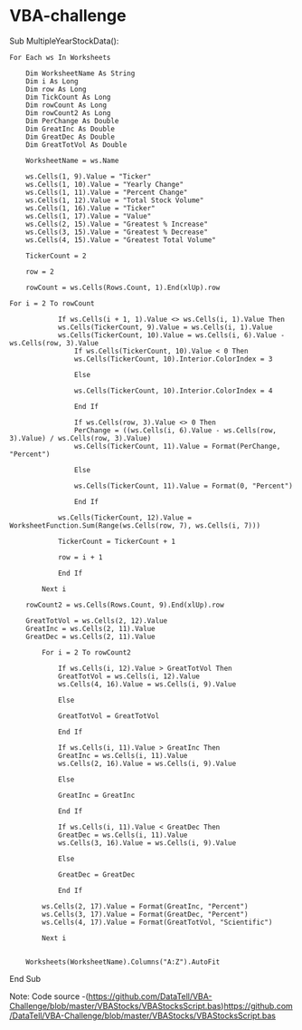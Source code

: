 # VBA-challenge

Sub MultipleYearStockData():

    For Each ws In Worksheets
    
        Dim WorksheetName As String
        Dim i As Long
        Dim row As Long
        Dim TickCount As Long
        Dim rowCount As Long
        Dim rowCount2 As Long
        Dim PerChange As Double
        Dim GreatInc As Double
        Dim GreatDec As Double
        Dim GreatTotVol As Double
        
        WorksheetName = ws.Name
        
        ws.Cells(1, 9).Value = "Ticker"
        ws.Cells(1, 10).Value = "Yearly Change"
        ws.Cells(1, 11).Value = "Percent Change"
        ws.Cells(1, 12).Value = "Total Stock Volume"
        ws.Cells(1, 16).Value = "Ticker"
        ws.Cells(1, 17).Value = "Value"
        ws.Cells(2, 15).Value = "Greatest % Increase"
        ws.Cells(3, 15).Value = "Greatest % Decrease"
        ws.Cells(4, 15).Value = "Greatest Total Volume"
        
        TickerCount = 2
        
        row = 2
        
        rowCount = ws.Cells(Rows.Count, 1).End(xlUp).row
            
    For i = 2 To rowCount
            
                If ws.Cells(i + 1, 1).Value <> ws.Cells(i, 1).Value Then
                ws.Cells(TickerCount, 9).Value = ws.Cells(i, 1).Value
                ws.Cells(TickerCount, 10).Value = ws.Cells(i, 6).Value - ws.Cells(row, 3).Value
                    If ws.Cells(TickerCount, 10).Value < 0 Then
                    ws.Cells(TickerCount, 10).Interior.ColorIndex = 3
                
                    Else
                
                    ws.Cells(TickerCount, 10).Interior.ColorIndex = 4
                
                    End If
                    
                    If ws.Cells(row, 3).Value <> 0 Then
                    PerChange = ((ws.Cells(i, 6).Value - ws.Cells(row, 3).Value) / ws.Cells(row, 3).Value)
                    ws.Cells(TickerCount, 11).Value = Format(PerChange, "Percent")
                    
                    Else
                    
                    ws.Cells(TickerCount, 11).Value = Format(0, "Percent")
                    
                    End If
                    
                ws.Cells(TickerCount, 12).Value = WorksheetFunction.Sum(Range(ws.Cells(row, 7), ws.Cells(i, 7)))
                
                TickerCount = TickerCount + 1
                
                row = i + 1
                
                End If
            
            Next i
            
        rowCount2 = ws.Cells(Rows.Count, 9).End(xlUp).row
       
        GreatTotVol = ws.Cells(2, 12).Value
        GreatInc = ws.Cells(2, 11).Value
        GreatDec = ws.Cells(2, 11).Value
        
            For i = 2 To rowCount2
                
                If ws.Cells(i, 12).Value > GreatTotVol Then
                GreatTotVol = ws.Cells(i, 12).Value
                ws.Cells(4, 16).Value = ws.Cells(i, 9).Value
                
                Else
                
                GreatTotVol = GreatTotVol
                
                End If
                    
                If ws.Cells(i, 11).Value > GreatInc Then
                GreatInc = ws.Cells(i, 11).Value
                ws.Cells(2, 16).Value = ws.Cells(i, 9).Value
                
                Else
                
                GreatInc = GreatInc
                
                End If
                
                If ws.Cells(i, 11).Value < GreatDec Then
                GreatDec = ws.Cells(i, 11).Value
                ws.Cells(3, 16).Value = ws.Cells(i, 9).Value
                
                Else
                
                GreatDec = GreatDec
                
                End If
                           
            ws.Cells(2, 17).Value = Format(GreatInc, "Percent")
            ws.Cells(3, 17).Value = Format(GreatDec, "Percent")
            ws.Cells(4, 17).Value = Format(GreatTotVol, "Scientific")
            
            Next i
            
        
        Worksheets(WorksheetName).Columns("A:Z").AutoFit
        
End Sub

Note: Code source -(https://github.com/DataTell/VBA-Challenge/blob/master/VBAStocks/VBAStocksScript.bas)https://github.com/DataTell/VBA-Challenge/blob/master/VBAStocks/VBAStocksScript.bas            
   
